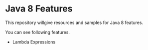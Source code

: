 # Java 8 Features

This repository willgive resources and samples for Java 8 features.

You can see following features.

* Lambda Expressions
